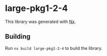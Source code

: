 # large-pkg1-2-4

This library was generated with [Nx](https://nx.dev).

## Building

Run `nx build large-pkg1-2-4` to build the library.
